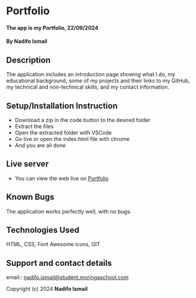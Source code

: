 # Portfolio
#### The app is my Portfolio, 22/09/2024
#### **By Nadifo Ismail**
## Description
The application includes an introduction page showing what I do, my educational background, some of my projects and their links to my GitHub, my technical and non-technical skills, and my contact information.

## Setup/Installation Instruction
* Download a zip in the code button to the desired folder
* Extract the files
* Open the extracted folder with VSCode
* Go live or open the index.html file with chrome
* And you are all done

## Live server
* You can view the web live on [Portfolio](https://nadifoismail.github.io/Porfolio)

## Known Bugs
The application works perfectly well, with no bugs.

## Technologies Used
HTML, CSS, Font Awesome icons, GIT

## Support and contact details
email:: nadifo.ismail@student.moringaschool.com


Copyright (c) 2024 **Nadifo Ismail**
